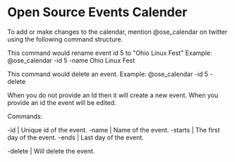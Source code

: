 Open Source Events Calender
===========================

To add or make changes to the calendar, mention @ose_calendar on twitter using
the following command structure.

This command would rename event id 5 to "Ohio Linux Fest"
Example: @ose_calendar -id 5 -name Ohio Linux Fest

This command would delete an event.
Example: @ose_calendar -id 5 -delete

When you do not provide an Id then it will create a new event. When you provide
an id the event will be edited.

Commands:

-id     | Unique id of the event.
-name   | Name of the event.
-starts | The first day of the event.
-ends   | Last day of the event.

-delete | Will delete the event.

